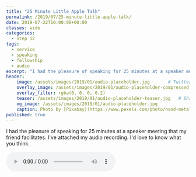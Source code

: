 ```yaml
---
title: "25 Minute Little Apple Talk"
permalink: /2019/07/25-minute-little-apple-talk/
date: 2019-07-22T10:00:00+00:00
classes: wide
categories:
  - Step 12
tags:
  - service
  - speaking
  - fellowship
  - audio
excerpt: "I had the pleasure of speaking for 25 minutes at a speaker meeting that my friend facilitates. I've attached my audio recording. I'd love to know what you think."
header:
    image: /assets/images/2019/01/audio-placeholder.jpg       # Twitter (use 'overlay_image')
    overlay_image: /assets/images/2019/01/audio-placeholder-compressed.jpg  # Article header at 2048x768
    overlay_filter: rgba(0, 0, 0, 0.2)
    teaser: /assets/images/2019/01/audio-placeholder-teaser.jpg   # Shrink image to 575x216
    og_image: /assets/images/2019/01/audio-placeholder.jpg
    caption: Photo by [Pixabay](https://www.pexels.com/photo/hand-metal-music-musician-33779/) from Pexels
published: true
---
```


I had the pleasure of speaking for 25 minutes at a speaker meeting that my friend facilitates. I've attached my audio recording. I'd love to know what you think.

<audio controls>
  <source src="/assets/audio/2019-07-22 Little Apple 25 Min_mixdown.mp3" type="audio/mp3">
</audio>